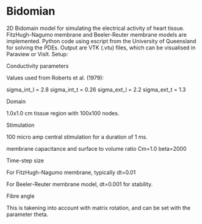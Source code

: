 # Bidomian
2D Bidomain model for simulating the electrical activity of heart tissue. FitzHugh-Nagumo membrane and Beeler-Reuter membrane models are implemented.
Python code using escript from the University of Queensland for solving the PDEs. Output are VTK (.vtu) files, which can be visualised in Paraview or VisIt.
Setup:

Conductivity parameters 

Values used from Roberts et  al. (1979):

sigma_int_l =  2.8
sigma_int_t =  0.26
sigma_ext_l =  2.2
sigma_ext_t =  1.3

Domain

1.0x1.0 cm tissue region with 100x100 nodes.

Stimulation

100 micro amp central stimulation for a duration of 1 ms.

membrane capacitance and surface to volume ratio
Cm=1.0
beta=2000

Time-step size

For FitzHugh-Nagumo membrane, typically dt=0.01

For Beeler-Reuter membrane model, dt=0.001 for stability.

Fibre angle

This is takening into account with matrix rotation, and can be set with the parameter theta.

